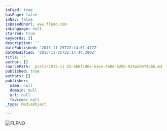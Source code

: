 ```yaml
---
inFeed: true
hasPage: false
inNav: false
isBasedOnUrl: www.flpno.com
inLanguage: null
starred: true
keywords: []
description: ''
datePublished: '2015-11-25T22:14:51.477Z'
dateModified: '2015-11-25T22:14:44.290Z'
title: ''
author: []
sourcePath: _posts/2015-11-25-bb6f106e-b1ee-4a88-b28b-924ad0474abb.md
published: true
authors: []
publisher:
  name: null
  domain: null
  url: null
  favicon: null
_type: MediaObject

---
```

![FLPNO](https://the-grid-user-content.s3-us-west-2.amazonaws.com/3e90283a-ad36-4578-8cf0-51f33e073642.png)